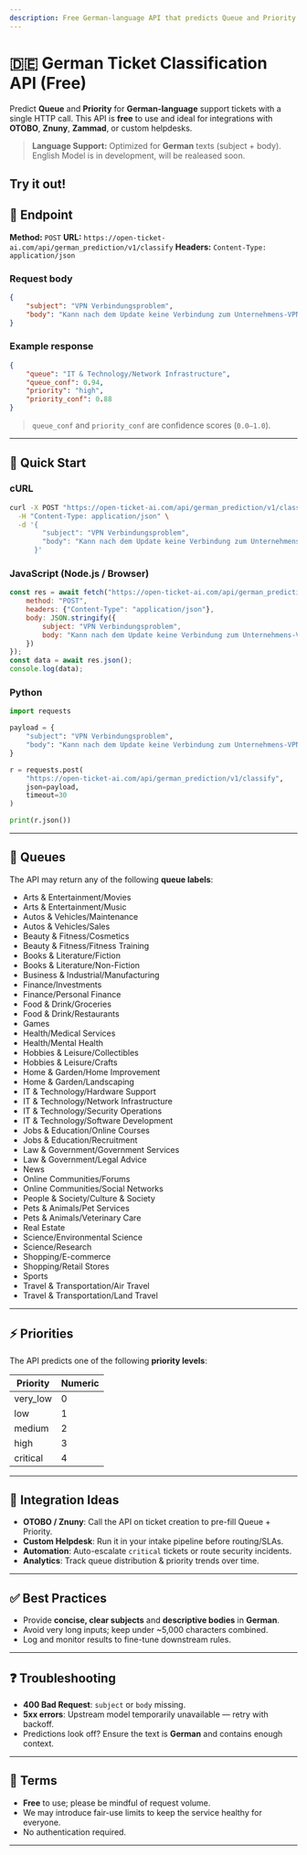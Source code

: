 ```yaml
---
description: Free German-language API that predicts Queue and Priority for support tickets. Easy integration for OTOBO, Znuny, Zammad, and custom helpdesks. No auth required.
---
```


# 🇩🇪 German Ticket Classification API (Free)

Predict **Queue** and **Priority** for **German-language** support tickets with a single HTTP call.
This API is **free** to use and ideal for integrations with **OTOBO**, **Znuny**, **Zammad**, or custom helpdesks.

> **Language Support:** Optimized for **German** texts (subject + body).
> English Model is in development, will be realeased soon.

## Try it out!

<OTAIPredictionDemo/>

## 📍 Endpoint

**Method:** `POST`
**URL:** `https://open-ticket-ai.com/api/german_prediction/v1/classify`
**Headers:** `Content-Type: application/json`

### Request body

```json
{
    "subject": "VPN Verbindungsproblem",
    "body": "Kann nach dem Update keine Verbindung zum Unternehmens-VPN herstellen. Vor dem letzten Update funktionierte es einwandfrei."
}
````

### Example response

```json
{
    "queue": "IT & Technology/Network Infrastructure",
    "queue_conf": 0.94,
    "priority": "high",
    "priority_conf": 0.88
}
```

> `queue_conf` and `priority_conf` are confidence scores (`0.0–1.0`).

---

## 🚀 Quick Start

### cURL

```bash
curl -X POST "https://open-ticket-ai.com/api/german_prediction/v1/classify" \
  -H "Content-Type: application/json" \
  -d '{
        "subject": "VPN Verbindungsproblem",
        "body": "Kann nach dem Update keine Verbindung zum Unternehmens-VPN herstellen. Vor dem letzten Update funktionierte es einwandfrei."
      }'
```

### JavaScript (Node.js / Browser)

```js
const res = await fetch("https://open-ticket-ai.com/api/german_prediction/v1/classify", {
    method: "POST",
    headers: {"Content-Type": "application/json"},
    body: JSON.stringify({
        subject: "VPN Verbindungsproblem",
        body: "Kann nach dem Update keine Verbindung zum Unternehmens-VPN herstellen. Vor dem letzten Update funktionierte es einwandfrei."
    })
});
const data = await res.json();
console.log(data);
```

### Python

```python
import requests

payload = {
    "subject": "VPN Verbindungsproblem",
    "body": "Kann nach dem Update keine Verbindung zum Unternehmens-VPN herstellen. Vor dem letzten Update funktionierte es einwandfrei."
}

r = requests.post(
    "https://open-ticket-ai.com/api/german_prediction/v1/classify",
    json=payload,
    timeout=30
)

print(r.json())
```

---

## 🎯 Queues

The API may return any of the following **queue labels**:
    <AccordionItem title="Full Queue List" open>
        <ul>
            <li>Arts &amp; Entertainment/Movies</li>
            <li>Arts &amp; Entertainment/Music</li>
            <li>Autos &amp; Vehicles/Maintenance</li>
            <li>Autos &amp; Vehicles/Sales</li>
            <li>Beauty &amp; Fitness/Cosmetics</li>
            <li>Beauty &amp; Fitness/Fitness Training</li>
            <li>Books &amp; Literature/Fiction</li>
            <li>Books &amp; Literature/Non-Fiction</li>
            <li>Business &amp; Industrial/Manufacturing</li>
            <li>Finance/Investments</li>
            <li>Finance/Personal Finance</li>
            <li>Food &amp; Drink/Groceries</li>
            <li>Food &amp; Drink/Restaurants</li>
            <li>Games</li>
            <li>Health/Medical Services</li>
            <li>Health/Mental Health</li>
            <li>Hobbies &amp; Leisure/Collectibles</li>
            <li>Hobbies &amp; Leisure/Crafts</li>
            <li>Home &amp; Garden/Home Improvement</li>
            <li>Home &amp; Garden/Landscaping</li>
            <li>IT &amp; Technology/Hardware Support</li>
            <li>IT &amp; Technology/Network Infrastructure</li>
            <li>IT &amp; Technology/Security Operations</li>
            <li>IT &amp; Technology/Software Development</li>
            <li>Jobs &amp; Education/Online Courses</li>
            <li>Jobs &amp; Education/Recruitment</li>
            <li>Law &amp; Government/Government Services</li>
            <li>Law &amp; Government/Legal Advice</li>
            <li>News</li>
            <li>Online Communities/Forums</li>
            <li>Online Communities/Social Networks</li>
            <li>People &amp; Society/Culture &amp; Society</li>
            <li>Pets &amp; Animals/Pet Services</li>
            <li>Pets &amp; Animals/Veterinary Care</li>
            <li>Real Estate</li>
            <li>Science/Environmental Science</li>
            <li>Science/Research</li>
            <li>Shopping/E-commerce</li>
            <li>Shopping/Retail Stores</li>
            <li>Sports</li>
            <li>Travel &amp; Transportation/Air Travel</li>
            <li>Travel &amp; Transportation/Land Travel</li>
        </ul>
    </AccordionItem>

---

## ⚡ Priorities

The API predicts one of the following **priority levels**:

| Priority  | Numeric |
|-----------|---------|
| very\_low | 0       |
| low       | 1       |
| medium    | 2       |
| high      | 3       |
| critical  | 4       |

---

## 🔌 Integration Ideas

* **OTOBO / Znuny**: Call the API on ticket creation to pre-fill Queue + Priority.
* **Custom Helpdesk**: Run it in your intake pipeline before routing/SLAs.
* **Automation**: Auto-escalate `critical` tickets or route security incidents.
* **Analytics**: Track queue distribution & priority trends over time.

---

## ✅ Best Practices

* Provide **concise, clear subjects** and **descriptive bodies** in **German**.
* Avoid very long inputs; keep under \~5,000 characters combined.
* Log and monitor results to fine-tune downstream rules.

---

## ❓ Troubleshooting

* **400 Bad Request**: `subject` or `body` missing.
* **5xx errors**: Upstream model temporarily unavailable — retry with backoff.
* Predictions look off? Ensure the text is **German** and contains enough context.

---

## 📄 Terms

* **Free** to use; please be mindful of request volume.
* We may introduce fair-use limits to keep the service healthy for everyone.
* No authentication required.

---
